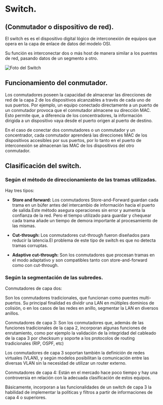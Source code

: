 # **Switch.**

## (Conmutador o dispositivo de red).

El switch es es el dispositivo digital lógico de interconexión de equipos que opera en la capa de enlace de datos del modelo OSI. 

Su función es interconectar dos o más host de manera similar a los puentes de red, pasando datos de un segmento a otro.


![Foto del Switch](https://www.desordena.es/multimedia/imagenes_med/1912_2147.JPG)
## Funcionamiento del conmutador.


Los conmutadores poseen la capacidad de almacenar las direcciones de red de la capa 2 de los dispositivos alcanzables a través de cada uno de sus puertos. Por ejemplo, un equipo conectado directamente a un puerto de un conmutador provoca que el conmutador almacene su dirección MAC. Esto permite que, a diferencia de los concentradores, la información dirigida a un dispositivo vaya desde el puerto origen al puerto de destino.


En el caso de conectar dos conmutadores o un conmutador y un concentrador, cada conmutador aprenderá las direcciones MAC de los dispositivos accesibles por sus puertos, por lo tanto en el puerto de interconexión se almacenan las MAC de los dispositivos del otro conmutador.

## **Clasificación del switch.**


### Según el método de direccionamiento de las tramas utilizadas.

Hay tres tipos:


* **Store and forward:** Los conmutadores Store-and-Forward guardan cada trama en un búfer antes del intercambio de información hacia el puerto de salida.Este método asegura operaciones sin error y aumenta la confianza de la red. Pero el tiempo utilizado para guardar y chequear cada trama añade un tiempo de demora importante al procesamiento de las mismas.
  

* **Cut-through:** Los conmutadores cut-through fueron diseñados para reducir la latencia.El problema de este tipo de switch es que no detecta tramas corruptas.
  
* **Adaptive cut-through:** Son los conmutadores que procesan tramas en el modo adaptativo y son compatibles tanto con store-and-forward como con cut-through. 

### Según la segmentación de las subredes.

 Conmutadores de capa dos: 

 Son los conmutadores tradicionales, que funcionan como puentes multi-puertos. Su principal finalidad es dividir una LAN en múltiples dominios de colisión, o en los casos de las redes en anillo, segmentar la LAN en diversos anillos.

 Conmutadores de capa 3:
 Son los conmutadores que, además de las funciones tradicionales de la capa 2, incorporan algunas funciones de enrutamiento, como por ejemplo la validación de la integridad del cableado de la capa 3 por checksum y soporte a los protocolos de routing tradicionales (RIP, OSPF, etc)

Los conmutadores de capa 3 soportan también la definición de redes virtuales (VLAN), y según modelos posibilitan la comunicación entre las diversas VLAN sin la necesidad de utilizar un router externo.

Conmutadores de capa 4:
Están en el mercado hace poco tiempo y hay una controversia en relación con la adecuada clasificación de estos equipos. 

Básicamente, incorporan a las funcionalidades de un switch de capa 3 la habilidad de implementar la políticas y filtros a partir de informaciones de capa 4 o superiores.
